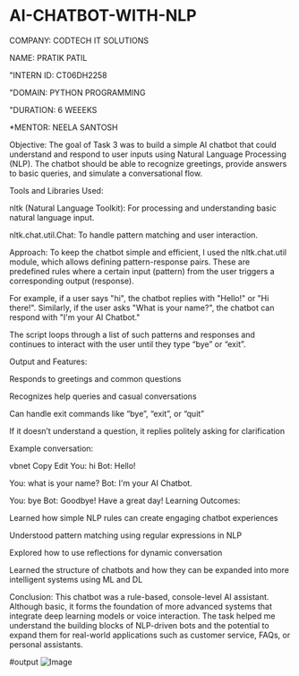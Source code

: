 # AI-CHATBOT-WITH-NLP
COMPANY: CODTECH IT SOLUTIONS

NAME: PRATIK PATIL

"INTERN ID: CT06DH2258

"DOMAIN: PYTHON PROGRAMMING

"DURATION: 6 WEEEKS

*MENTOR: NEELA SANTOSH

Objective: The goal of Task 3 was to build a simple AI chatbot that could understand and respond to user inputs using Natural Language Processing (NLP). The chatbot should be able to recognize greetings, provide answers to basic queries, and simulate a conversational flow.

Tools and Libraries Used:

nltk (Natural Language Toolkit): For processing and understanding basic natural language input.

nltk.chat.util.Chat: To handle pattern matching and user interaction.

Approach: To keep the chatbot simple and efficient, I used the nltk.chat.util module, which allows defining pattern-response pairs. These are predefined rules where a certain input (pattern) from the user triggers a corresponding output (response).

For example, if a user says "hi", the chatbot replies with "Hello!" or "Hi there!". Similarly, if the user asks "What is your name?", the chatbot can respond with "I'm your AI Chatbot."

The script loops through a list of such patterns and responses and continues to interact with the user until they type “bye” or “exit”.

Output and Features:

Responds to greetings and common questions

Recognizes help queries and casual conversations

Can handle exit commands like “bye”, “exit”, or “quit”

If it doesn’t understand a question, it replies politely asking for clarification

Example conversation:

vbnet Copy Edit You: hi Bot: Hello!

You: what is your name? Bot: I'm your AI Chatbot.

You: bye Bot: Goodbye! Have a great day! Learning Outcomes:

Learned how simple NLP rules can create engaging chatbot experiences

Understood pattern matching using regular expressions in NLP

Explored how to use reflections for dynamic conversation

Learned the structure of chatbots and how they can be expanded into more intelligent systems using ML and DL

Conclusion: This chatbot was a rule-based, console-level AI assistant. Although basic, it forms the foundation of more advanced systems that integrate deep learning models or voice interaction. The task helped me understand the building blocks of NLP-driven bots and the potential to expand them for real-world applications such as customer service, FAQs, or personal assistants.

#output ![Image](https://github.com/user-attachments/assets/fa5b0388-0010-4730-8843-15797d337227)
